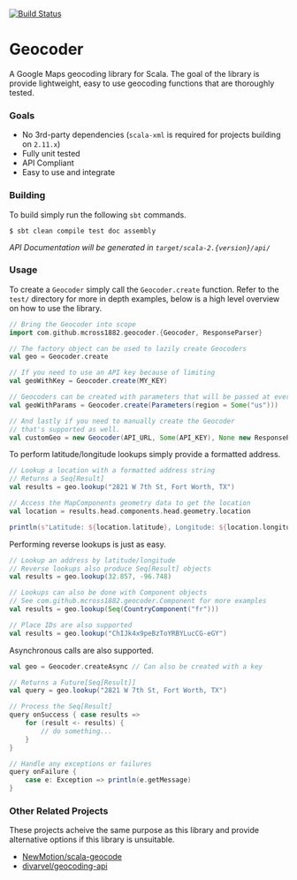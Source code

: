 [![Build Status](https://travis-ci.org/mcross1882/geocoder.svg?branch=master)](https://travis-ci.org/mcross1882/geocoder)

Geocoder
========

A Google Maps geocoding library for Scala. The goal of the library is provide lightweight, 
easy to use geocoding functions that are thoroughly tested.

### Goals

- No 3rd-party dependencies (`scala-xml` is required for projects building on `2.11.x`)
- Fully unit tested
- API Compliant
- Easy to use and integrate

### Building

To build simply run the following `sbt` commands.

```
$ sbt clean compile test doc assembly
```

*API Documentation will be generated in `target/scala-2.{version}/api/`*

### Usage

To create a `Geocoder` simply call the `Geocoder.create` function. Refer to the `test/` directory
for more in depth examples, below is a high level overview on how to use the library.

```scala
// Bring the Geocoder into scope
import com.github.mcross1882.geocoder.{Geocoder, ResponseParser}

// The factory object can be used to lazily create Geocoders
val geo = Geocoder.create

// If you need to use an API key because of limiting
val geoWithKey = Geocoder.create(MY_KEY)

// Geocoders can be created with parameters that will be passed at every lookup
val geoWithParams = Geocoder.create(Parameters(region = Some("us")))

// And lastly if you need to manually create the Geocoder
// that's supported as well.
val customGeo = new Geocoder(API_URL, Some(API_KEY), None new ResponseParser)
```

To perform latitude/longitude lookups simply provide a formatted address.

```scala
// Lookup a location with a formatted address string
// Returns a Seq[Result]
val results = geo.lookup("2821 W 7th St, Fort Worth, TX")

// Access the MapComponents geometry data to get the location
val location = results.head.components.head.geometry.location

println(s"Latitude: ${location.latitude}, Longitude: ${location.longitude}")
```

Performing reverse lookups is just as easy.

```scala
// Lookup an address by latitude/longitude
// Reverse lookups also produce Seq[Result] objects
val results = geo.lookup(32.857, -96.748)

// Lookups can also be done with Component objects
// See com.github.mcross1882.geocoder.Component for more examples
val results = geo.lookup(Seq(CountryComponent("fr")))

// Place IDs are also supported
val results = geo.lookup("ChIJk4x9peBzToYRBYLucCG-eGY")
```

Asynchronous calls are also supported.

```scala
val geo = Geocoder.createAsync // Can also be created with a key

// Returns a Future[Seq[Result]]
val query = geo.lookup("2821 W 7th St, Fort Worth, TX")

// Process the Seq[Result]
query onSuccess { case results =>
    for (result <- results) {
        // do something...
    }
}

// Handle any exceptions or failures
query onFailure {
    case e: Exception => println(e.getMessage)
}
```

### Other Related Projects

These projects acheive the same purpose as this library and provide alternative options if this library is unsuitable.

- [NewMotion/scala-geocode](https://github.com/NewMotion/scala-geocode)
- [divarvel/geocoding-api](https://github.com/divarvel/geocoding-api)

